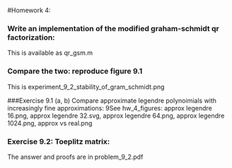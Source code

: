 #Homework 4:

### Write an implementation of the modified graham-schmidt qr factorization:
This is available as qr_gsm.m

### Compare the two: reproduce figure 9.1
This is experiment_9_2_stability_of_gram_schmidt.png

###Exercise 9.1 (a, b)
Compare approximate legendre polynoimials with increasingly fine approximations: 
9See hw_4_figures:
approx legendre 16.png, approx legendre 32.svg, approx legendre 64.png, approx legendre 1024.png, approx vs real.png

### Exercise 9.2: Toeplitz matrix:
The answer and proofs are in problem_9_2.pdf
